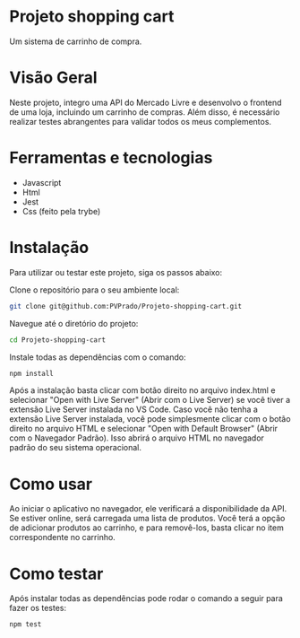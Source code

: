 # Projeto shopping cart

Um sistema de carrinho de compra.

# Visão Geral

Neste projeto, integro uma API do Mercado Livre e desenvolvo o frontend de uma loja, incluindo um carrinho de compras. Além disso, é necessário realizar testes abrangentes para validar todos os meus complementos.

# Ferramentas e tecnologias

- Javascript
- Html
- Jest
- Css (feito pela trybe)

# Instalação

Para utilizar ou testar este projeto, siga os passos abaixo:

Clone o repositório para o seu ambiente local:

```bash
git clone git@github.com:PVPrado/Projeto-shopping-cart.git
```

Navegue até o diretório do projeto:

```bash
cd Projeto-shopping-cart
```

Instale todas as dependências com o comando:

```bash
npm install
```

Após a instalação basta clicar com botão direito no arquivo index.html e selecionar "Open with Live Server" (Abrir com o Live Server) se você tiver a extensão Live Server instalada no VS Code. Caso você não tenha a extensão Live Server instalada, você pode simplesmente clicar com o botão direito no arquivo HTML e selecionar "Open with Default Browser" (Abrir com o Navegador Padrão). Isso abrirá o arquivo HTML no navegador padrão do seu sistema operacional.

# Como usar

Ao iniciar o aplicativo no navegador, ele verificará a disponibilidade da API. Se estiver online, será carregada uma lista de produtos. Você terá a opção de adicionar produtos ao carrinho, e para removê-los, basta clicar no item correspondente no carrinho.

# Como testar

Após instalar todas as dependências pode rodar o comando a seguir para fazer os testes:

```bash
npm test
```
